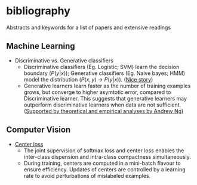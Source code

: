 # bibliography
Abstracts and keywords for a list of papers and extensive readings

## Machine Learning
* Discriminative vs. Generative classifiers
    - Discriminative classifiers (Eg. Logistic; SVM) learn the decision boundary ($P(y|x)$); Generative classifiers (Eg. Naive bayes; HMM) model the distribution ($P(x,y)$ -> $P(y|x)$). ([Nice story](https://medium.com/@mlengineer/generative-and-discriminative-models-af5637a66a3))
    - Generative learners learn faster as the number of training examples grows, but converge to higher asymtotic error, compared to Discriminative learner. This suggests that generative learners may outperform discriminative learners when data are not sufficient. ([Supported by theoretical and empirical analyses by Andrew Ng](http://ai.stanford.edu/~ang/papers/nips01-discriminativegenerative.pdf))

## Computer Vision

* [Center loss](https://ydwen.github.io/papers/WenECCV16.pdf)
    - The joint supervision of softmax loss and center loss enables the inter-class dispension and intra-class compactness simultaneously.
    - During training, centers are computed in a mini-batch flavour to ensure efficiency. Updates of centers are controlled by a learning rate to avoid perturbations of mislabeled examples.

